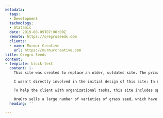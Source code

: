 ```yaml
---
metadata:
  tags:
  - Development
  technology:
  - Statamic
  date: 2019-08-09T07:00:00Z
  remote: https://oregroseeds.com
  clients:
  - name: Murmur Creative
    url: https://murmurcreative.com
title: Oregro Seeds
content:
- template: block-text
  content: |-
    This site was created to replace an older, outdated site. The primary function of the site is to inform visitors of the wide range of products OreGro, Inc. offers, as well as provide background on the company itself.

    I wasn't directly involved in the initial design of this site; In my capacity as an in-house developer for Murmur Creative, I was given an already-approved design for implementation. On this project, we split development up into front-end and back-end; I built the underlying structure and customized the back-end while one of my co-workers assembled the CSS and JavaScript for the front-end. The size of the Murmur development team and our tight schedules usually mean this type of collaboration isn't possible, for the stars aligned for this project and it resulted in a much, much shorter turnaround that usual--I'm hoping to use the same or a similar process for additional projects in the future.

    To help the client with organizational tasks, this site includes special repositories for staff members (for the staff directory) and the products in their catalog.

    OreGro sells a large number of varieties of grass seed, which have different uses, planting times, qualities, etc. In short, each product needed to include a significant amount of metadata. I wanted this data to be structured, so that it could be understood on some level by a machine, but also be accessible via a UI that would make sense to a human user. The data storage and UI features of Statamic made this relatively straightforward: Instead of having to determine how to actual store and query data, I just had to consider how I wanted it organized, and how I wanted people to interact with it
  heading: ''

---
```

